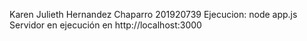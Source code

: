Karen Julieth Hernandez Chaparro 
201920739
Ejecucion:
node app.js
Servidor en ejecución en http://localhost:3000